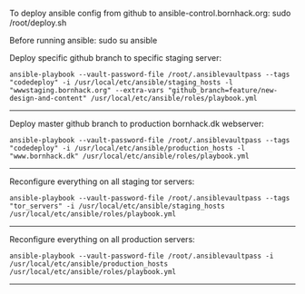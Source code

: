 To deploy ansible config from github to ansible-control.bornhack.org:
  sudo /root/deploy.sh

Before running ansible:
  sudo su ansible

Deploy specific github branch to specific staging server:

    ansible-playbook --vault-password-file /root/.ansiblevaultpass --tags "codedeploy" -i /usr/local/etc/ansible/staging_hosts -l "wwwstaging.bornhack.org" --extra-vars "github_branch=feature/new-design-and-content" /usr/local/etc/ansible/roles/playbook.yml
---
Deploy master github branch to production bornhack.dk webserver:

    ansible-playbook --vault-password-file /root/.ansiblevaultpass --tags "codedeploy" -i /usr/local/etc/ansible/production_hosts -l "www.bornhack.dk" /usr/local/etc/ansible/roles/playbook.yml
---
Reconfigure everything on all staging tor servers:

    ansible-playbook --vault-password-file /root/.ansiblevaultpass --tags "tor_servers" -i /usr/local/etc/ansible/staging_hosts /usr/local/etc/ansible/roles/playbook.yml
---
Reconfigure everything on all production servers:

    ansible-playbook --vault-password-file /root/.ansiblevaultpass -i /usr/local/etc/ansible/production_hosts /usr/local/etc/ansible/roles/playbook.yml
---
